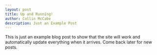 ```yaml
---
layout: post
title: Up and Running!
author: Collin McCabe
description: Just an Example Post
---
```


This is just an example blog post to show that the site will work and automatically update everything when it arrives. Come back later for new posts.
